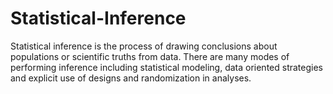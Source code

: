 # Statistical-Inference
Statistical inference is the process of drawing conclusions about populations or scientific truths from data. There are many modes of performing inference including statistical modeling, data oriented strategies and explicit use of designs and randomization in analyses.
